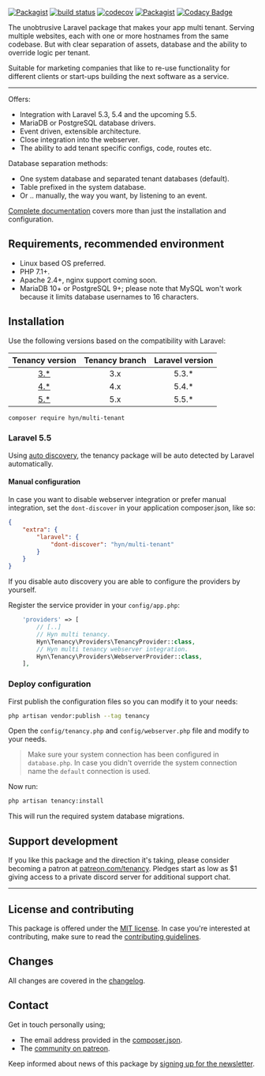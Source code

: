 [![Packagist](https://img.shields.io/packagist/v/hyn/multi-tenant.svg)]()
[![build status](https://gitlab.com/hyn-me/multi-tenant/badges/5.x/build.svg)](https://gitlab.com/hyn-me/multi-tenant/commits/5.x)
[![codecov](https://codecov.io/gl/hyn-me/multi-tenant/branch/5.x/graph/badge.svg)](https://codecov.io/gl/hyn-me/multi-tenant/branch/5.x)
[![Packagist](https://img.shields.io/packagist/dt/hyn/multi-tenant.svg)]()
[![Codacy Badge](https://api.codacy.com/project/badge/Grade/ac3e21d7a5f64e3f87f64c4913c1ca09?branch=5.x)](https://www.codacy.com/app/Luceos/multi-tenant)

The unobtrusive Laravel package that makes your app multi tenant. Serving 
multiple websites, each with one or more hostnames from the same codebase. But
with clear separation of assets, database and the ability to override logic per
tenant.

Suitable for marketing companies that like to re-use functionality
for different clients or start-ups building the next software as a
 service.

---

Offers:

- Integration with Laravel 5.3, 5.4 and the upcoming 5.5.
- MariaDB or PostgreSQL database drivers.
- Event driven, extensible architecture.  
- Close integration into the webserver.
- The ability to add tenant specific configs, code, routes etc.

Database separation methods:

- One system database and separated tenant databases (default).
- Table prefixed in the system database.
- Or .. manually, the way you want, by listening to an event.

[Complete documentation](https://laravel-tenancy.com) covers more than just the
 installation and configuration.

## Requirements, recommended environment

- Linux based OS preferred.
- PHP 7.1+.
- Apache 2.4+, nginx support coming soon.
- MariaDB 10+ or PostgreSQL 9+; please note that MySQL won't work because it limits database usernames to 16 characters.

## Installation

Use the following versions based on the compatibility with Laravel:

| Tenancy version | Tenancy branch | Laravel version |
| :---: | :---: | :---: |
| [3.*](https://github.com/hyn/multi-tenant/tree/3.x) | 3.x | 5.3.* |
| [4.*](https://github.com/hyn/multi-tenant/tree/4.x) | 4.x | 5.4.* |
| [5.*](https://github.com/hyn/multi-tenant/tree/5.x) | 5.x | 5.5.* |

```bash
composer require hyn/multi-tenant
```

### Laravel 5.5

Using [auto discovery](https://medium.com/@taylorotwell/package-auto-discovery-in-laravel-5-5-ea9e3ab20518), the
tenancy package will be auto detected by Laravel automatically. 

#### Manual configuration

In case you want to disable webserver integration or prefer manual integration, 
set the `dont-discover` in your application composer.json, like so:

```json
{
    "extra": {
        "laravel": {
            "dont-discover": "hyn/multi-tenant"
        }
    }
}
```

If you disable auto discovery you are able to configure the providers by yourself.

Register the service provider in your `config/app.php`:

```php
    'providers' => [
        // [..]
        // Hyn multi tenancy.
        Hyn\Tenancy\Providers\TenancyProvider::class,
        // Hyn multi tenancy webserver integration.
        Hyn\Tenancy\Providers\WebserverProvider::class,
    ],
```

### Deploy configuration

First publish the configuration files so you can modify it to your needs:

```bash
php artisan vendor:publish --tag tenancy
```

Open the `config/tenancy.php` and `config/webserver.php` file and modify to your needs.

> Make sure your system connection has been configured in `database.php`. In case you didn't override the system connection name the `default` connection is used.

Now run:

```bash
php artisan tenancy:install
```
This will run the required system database migrations.

## Support development

If you like this package and the direction it's taking, please consider becoming a patron at [patreon.com/tenancy](http://patreon.com/tenancy). Pledges start as low as $1 giving access to a private discord server for additional support chat.

---

## License and contributing

This package is offered under the [MIT license](license.md). In case you're interested at
contributing, make sure to read the [contributing guidelines](.github/CONTRIBUTING.md).

## Changes

All changes are covered in the [changelog](changelog.md).

## Contact

Get in touch personally using;

- The email address provided in the [composer.json](composer.json).
- The [community on patreon](http://patreon.com/tenancy/community).

Keep informed about news of this package by [signing up for the newsletter](https://confirmsubscription.com/h/i/DB343D4781A9960C).
